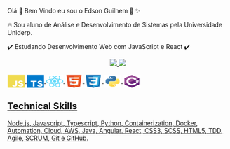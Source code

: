Olá 👋 Bem Vindo  eu sou o Edson Guilhem 👋 ✨ 

 🔥 Sou aluno de Análise e Desenvolvimento de Sistemas pela Universidade Uniderp.
  
  ✔️ Estudando Desenvolvimento Web com JavaScript e React ✔️ 
  
  

  <div align="center">
  <a href="https://github.com/EdsonGuilhem">
  <img height="180em" src="https://github-readme-stats.vercel.app/api?username=EdsonGuilhem&show_icons=true&theme=dark&include_all_commits=true&count_private=true"/>
  <img height="180em" src="https://github-readme-stats.vercel.app/api/top-langs/?username=EdsonGuilhem&layout=compact&langs_count=7&theme=dark"/>
  </div>
  
  <div style="display: inline_block"><br>
  <img align="center" alt="Rafa-Js" height="30" width="40" src="https://raw.githubusercontent.com/devicons/devicon/master/icons/javascript/javascript-plain.svg">
  <img align="center" alt="Rafa-Ts" height="30" width="40" src="https://raw.githubusercontent.com/devicons/devicon/master/icons/typescript/typescript-plain.svg">
  <img align="center" alt="Rafa-React" height="30" width="40" src="https://raw.githubusercontent.com/devicons/devicon/master/icons/react/react-original.svg">
  <img align="center" alt="Rafa-HTML" height="30" width="40" src="https://raw.githubusercontent.com/devicons/devicon/master/icons/html5/html5-original.svg">
  <img align="center" alt="Rafa-CSS" height="30" width="40" src="https://raw.githubusercontent.com/devicons/devicon/master/icons/css3/css3-original.svg">
  <img align="center" alt="Rafa-Python" height="30" width="40" src="https://raw.githubusercontent.com/devicons/devicon/master/icons/python/python-original.svg">
  <img align="center" alt="Rafa-Csharp" height="30" width="40" src="https://raw.githubusercontent.com/devicons/devicon/master/icons/csharp/csharp-original.svg">
  </div>
  
  ##
  
 
  ## Technical Skills
  Node.js, Javascript, Typescript, Python, Containerization, Docker, Automation,
  Cloud, AWS, Java, Angular, React, CSS3, SCSS,
  HTML5, TDD, Agile, SCRUM, Git e GitHub.
 
